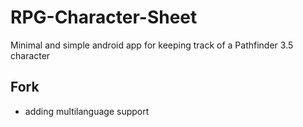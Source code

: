# RPG-Character-Sheet
Minimal and simple android app for keeping track of a Pathfinder 3.5 character 

## Fork
* adding multilanguage support
